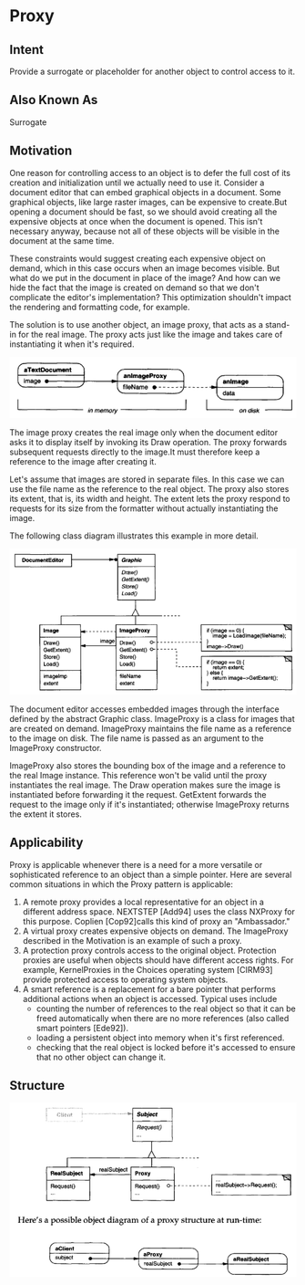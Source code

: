 # Proxy

## Intent

Provide a surrogate or placeholder for another object to control access to it.

## Also Known As

Surrogate

## Motivation

One reason for controlling access to an object is to defer the full cost of its creation
and initialization until we actually need to use it. Consider a document editor
that can embed graphical objects in a document. Some graphical objects, like large
raster images, can be expensive to create.But opening a document should be fast,
so we should avoid creating all the expensive objects at once when the document
is opened. This isn't necessary anyway, because not all of these objects will be
visible in the document at the same time.

These constraints would suggest creating each expensive object on demand, which
in this case occurs when an image becomes visible. But what do we put in the
document in place of the image? And how can we hide the fact that the image is
created on demand so that we don't complicate the editor's implementation? This
optimization shouldn't impact the rendering and formatting code, for example.

The solution is to use another object, an image proxy, that acts as a stand-in for
the real image. The proxy acts just like the image and takes care of instantiating it
when it's required.

![](docs/_images/img.png)

The image proxy creates the real image only when the document editor asks it
to display itself by invoking its Draw operation. The proxy forwards subsequent
requests directly to the image.It must therefore keep a reference to the image after
creating it.

Let's assume that images are stored in separate files. In this case we can use the
file name as the reference to the real object. The proxy also stores its extent, that
is, its width and height. The extent lets the proxy respond to requests for its size
from the formatter without actually instantiating the image.

The following class diagram illustrates this example in more detail.

![](docs/_images/img_1.png)

The document editor accesses embedded images through the interface defined by
the abstract Graphic class. ImageProxy is a class for images that are created on
demand. ImageProxy maintains the file name as a reference to the image on disk.
The file name is passed as an argument to the ImageProxy constructor.

ImageProxy also stores the bounding box of the image and a reference to the
real Image instance. This reference won't be valid until the proxy instantiates
the real image. The Draw operation makes sure the image is instantiated before
forwarding it the request. GetExtent forwards the request to the image only if it's
instantiated; otherwise ImageProxy returns the extent it stores.

## Applicability

Proxy is applicable whenever there is a need for a more versatile or sophisticated
reference to an object than a simple pointer. Here are several common situations
in which the Proxy pattern is applicable:
1. A remote proxy provides a local representative for an object in a different
   address space. NEXTSTEP [Add94] uses the class NXProxy for this purpose.
   Coplien [Cop92]calls this kind of proxy an "Ambassador."
2. A virtual proxy creates expensive objects on demand. The ImageProxy 
   described in the Motivation is an example of such a proxy.
3. A protection proxy controls access to the original object. Protection proxies
   are useful when objects should have different access rights. For example,
   KernelProxies in the Choices operating system [CIRM93] provide protected
   access to operating system objects.
4. A smart reference is a replacement for a bare pointer that performs additional
   actions when an object is accessed. Typical uses include
   * counting the number of references to the real object so that it can be
   freed automatically when there are no more references (also called smart
   pointers [Ede92]).
   * loading a persistent object into memory when it's first referenced.
   * checking that the real object is locked before it's accessed to ensure that
   no other object can change it.

## Structure

![](docs/_images/img_2.png)
